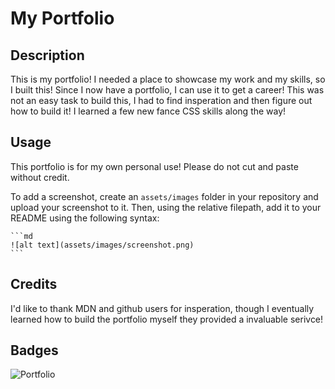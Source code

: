 # My Portfolio

## Description

This is my portfolio! I needed a place to showcase my work and my skills, so I built this!
Since I now have a portfolio, I can use it to get a career!
This was not an easy task to build this, I had to find insperation and then figure out how to build it! I learned a few new fance CSS skills along the way!

## Usage

This portfolio is for my own personal use! Please do not cut and paste without credit.

To add a screenshot, create an `assets/images` folder in your repository and upload your screenshot to it. Then, using the relative filepath, add it to your README using the following syntax:

    ```md
    ![alt text](assets/images/screenshot.png)
    ```

## Credits

I'd like to thank MDN and github users for insperation, though I eventually learned how to build the portfolio myself they provided a invaluable serivce!



## Badges

![Portfolio](https://img.shields.io/github/stars/Axelpanic/portfolio?style=social)
